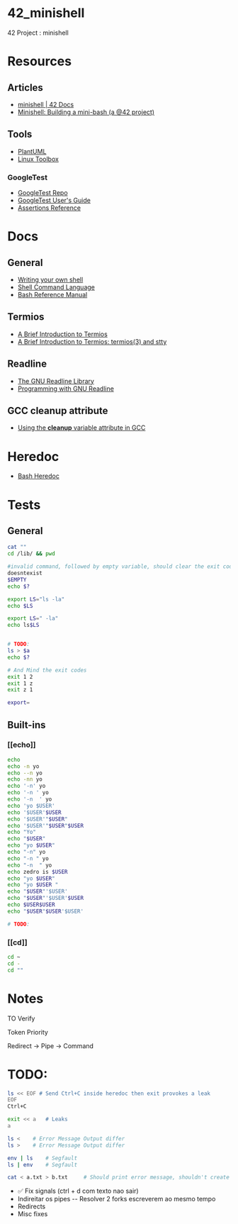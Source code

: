 # 42_minishell
42 Project : minishell

# Resources

## Articles
- [minishell | 42 Docs](https://harm-smits.github.io/42docs/projects/minishell)
- [Minishell: Building a mini-bash (a @42 project)](https://m4nnb3ll.medium.com/minishell-building-a-mini-bash-a-42-project-b55a10598218)

## Tools
- [PlantUML](https://plantuml.com/class-diagram)
- [Linux Toolbox](https://cdn.ttgtmedia.com/searchEnterpriseLinux/downloads/Linux_Toolbox.pdf)


### GoogleTest
- [GoogleTest Repo](https://github.com/google/googletest)
- [GoogleTest User's Guide](https://google.github.io/googletest/)
- [Assertions Reference](https://google.github.io/googletest/reference/assertions.html)

# Docs
## General
- [Writing your own shell](https://www.cs.purdue.edu/homes/grr/SystemsProgrammingBook/Book/Chapter5-WritingYourOwnShell.pdf)
- [Shell Command Language](https://pubs.opengroup.org/onlinepubs/009695399/utilities/xcu_chap02.html)
- [Bash Reference Manual](https://www.gnu.org/software/bash/manual/bash.html)

## Termios
- [A Brief Introduction to Termios](https://blog.nelhage.com/2009/12/a-brief-introduction-to-termios/)
- [A Brief Introduction to Termios: termios(3) and stty](https://blog.nelhage.com/2009/12/a-brief-introduction-to-termios-termios3-and-stty/)

## Readline
- [The GNU Readline Library](https://tiswww.case.edu/php/chet/readline/rltop.html)
- [Programming with GNU Readline](https://web.mit.edu/gnu/doc/html/rlman_2.html)

## GCC cleanup __attribute__
- [Using the __cleanup__ variable attribute in GCC](https://echorand.me/site/notes/articles/c_cleanup/cleanup_attribute_c.html)
# Heredoc

- [Bash Heredoc](https://linuxize.com/post/bash-heredoc/)

# Tests
## General
```sh
cat ""
cd /lib/ && pwd

#invalid command, followed by empty variable, should clear the exit code
doesntexist
$EMPTY
echo $?

export LS="ls -la"
echo $LS

export LS=" -la"
echo ls$LS


# TODO:
ls > $a
echo $?

# And Mind the exit codes
exit 1 2
exit 1 z
exit z 1

export=
```
## Built-ins 
### [[echo]]
```sh
echo
echo -n yo
echo --n yo
echo -nn yo
echo '-n' yo
echo '-n ' yo
echo '-n  ' yo
echo 'yo $USER'
echo '$USER'$USER
echo '$USER'"$USER"
echo '$USER'"$USER"$USER
echo "Yo"
echo "$USER"
echo "yo $USER"
echo "-n" yo
echo "-n " yo
echo "-n  " yo
echo zedro is $USER
echo "yo $USER"
echo "yo $USER "
echo "$USER"'$USER'
echo "$USER"'$USER'$USER
echo $USER$USER
echo "$USER"$USER'$USER'

# TODO:
```

### [[cd]]
```sh
cd ~
cd -
cd ""
```

# Notes

TO Verify

Token Priority

Redirect -> Pipe -> Command

# TODO:
```sh
ls << EOF # Send Ctrl+C inside heredoc then exit provokes a leak
EOF
Ctrl+C

exit << a	# Leaks
a

ls <	# Error Message Output differ
ls >	# Error Message Output differ

env | ls	# Segfault
ls | env	# Segfault

cat < a.txt > b.txt		# Should print error message, shouldn't create any files
```

- ✅ Fix signals (ctrl + d com texto nao sair) 
- Indireitar os pipes
  -- Resolver 2 forks escreverem ao mesmo tempo
- Redirects
- Misc fixes
